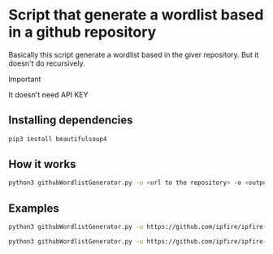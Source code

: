 # Script that generate a wordlist based in a github repository

Basically this script generate a wordlist based in the giver repository. But it doesn't do recursively.

> [!IMPORTANT]
> It doesn't need API KEY


## Installing dependencies 
```bash
pip3 install beautifulsoup4
```

## How it works

```bash
python3 githubWordlistGenerator.py -u <url to the repository> -o <output file>
```

## Examples
```bash
python3 githubWordlistGenerator.py -u https://github.com/ipfire/ipfire-2.x/ -o ipfireWordlist
```
```bash
python3 githubWordlistGenerator.py -u https://github.com/ipfire/ipfire-2.x/tree/master/html/cgi-bin -o ipfireWordlist
```
